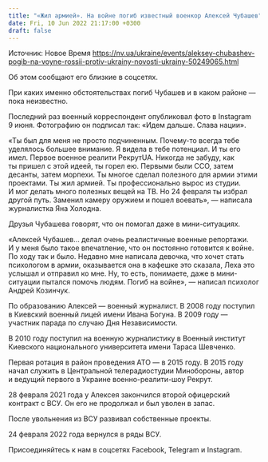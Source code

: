 ```yaml
---
title: "«Жил армией». На войне погиб известный военкор Алексей Чубашев"
date: Fri, 10 Jun 2022 21:17:00 +0300
draft: false
---
```

Источник: Новое Время https://nv.ua/ukraine/events/aleksey-chubashev-pogib-na-voyne-rossii-protiv-ukrainy-novosti-ukrainy-50249065.html


 Об этом сообщают его близкие в соцсетях.

При каких именно обстоятельствах погиб Чубашев и в каком районе — пока неизвестно.

Последний раз военный корреспондент опубликовал фото в Instagram 9 июня. Фотографию он подписал так: «Идем дальше. Слава нации».

«Ты был для меня не просто подчиненным. Почему-то всегда тебе уделялось большее внимание. Я видела в тебе потенциал. И ты его имел. Первое военное реалити РекрутUA. Никогда не забуду, как ты пришел с этой идеей, ты горел ею. Первыми были ССО, затем десанты, затем морпехи. Ты многое сделал полезного для армии этими проектами. Ты жил армией. Ты профессионально вырос из студии. И мог делать много полезных вещей на ТВ. Но 24 февраля ты избрал другой путь. Заменил камеру оружием и пошел воевать», — написала журналистка Яна Холодна.

Друзья Чубашева говорят, что он помогал даже в мини-ситуациях.

«Алексей Чубашев… делал очень реалистичные военные репортажи. И у меня было такое впечатление, что он постоянно готовится к войне. По ходу так и было. Недавно мне написала девочка, что хочет стать психологом в армии, оказывается она в кафешке это сказала, Леха это услышал и отправил ко мне. Ну, то есть, понимаете, даже в мини-ситуации пытался помочь людям. Погиб на войне», — написал психолог Андрей Козинчук.

По образованию Алексей — военный журналист. В 2008 году поступил в Киевский военный лицей имени Ивана Богуна. В 2009 году — участник парада по случаю Дня Независимости.

В 2010 году поступил на военную журналистику в Военный институт Киевского национального университета имени Тараса Шевченко.

Первая ротация в район проведения АТО — в 2015 году. В 2015 году начал служить в Центральной телерадиостудии Минобороны, автор и ведущий первого в Украине военно-реалити-шоу Рекрут.

28 февраля 2021 года у Алексея закончился второй офицерский контракт с ВСУ. Он его не продолжал и был уволен в запас.

После увольнения из ВСУ развивал собственные проекты.

24 февраля 2022 года вернулся в ряды ВСУ.

Присоединяйтесь к нам в соцсетях Facebook, Telegram и Instagram.
